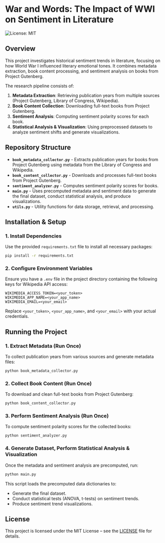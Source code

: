 # War and Words: The Impact of WWI on Sentiment in Literature

![License: MIT](https://img.shields.io/badge/License-MIT-yellow.svg)

## Overview
This project investigates historical sentiment trends in literature, focusing on how World War I influenced literary emotional tones. It combines metadata extraction, book content processing, and sentiment analysis on books from Project Gutenberg.

The research pipeline consists of:
1. **Metadata Extraction**: Retrieving publication years from multiple sources (Project Gutenberg, Library of Congress, Wikipedia).
2. **Book Content Collection**: Downloading full-text books from Project Gutenberg.
3. **Sentiment Analysis**: Computing sentiment polarity scores for each book.
4. **Statistical Analysis & Visualization**: Using preprocessed datasets to analyze sentiment shifts and generate visualizations.

## Repository Structure
- **`book_metadata_collector.py`** - Extracts publication years for books from Project Gutenberg using metadata from the Library of Congress and Wikipedia.
- **`book_content_collector.py`** - Downloads and processes full-text books from Project Gutenberg.
- **`sentiment_analyzer.py`** - Computes sentiment polarity scores for books.
- **`main.py`** - Uses precomputed metadata and sentiment data to generate the final dataset, conduct statistical analysis, and produce visualizations.
- **`utils.py`** - Utility functions for data storage, retrieval, and processing.

## Installation & Setup

### 1. Install Dependencies
Use the provided `requirements.txt` file to install all necessary packages:
```bash
pip install -r requirements.txt
```

### 2. Configure Environment Variables
Ensure you have a `.env` file in the project directory containing the following keys for Wikipedia API access:
```
WIKIMEDIA_ACCESS_TOKEN=<your_token>
WIKIMEDIA_APP_NAME=<your_app_name>
WIKIMEDIA_EMAIL=<your_email>
```
Replace `<your_token>`, `<your_app_name>`, and `<your_email>` with your actual credentials.

## Running the Project

### 1. Extract Metadata (Run Once)
To collect publication years from various sources and generate metadata files:
```bash
python book_metadata_collector.py
```

### 2. Collect Book Content (Run Once)
To download and clean full-text books from Project Gutenberg:
```bash
python book_content_collector.py
```

### 3. Perform Sentiment Analysis (Run Once)
To compute sentiment polarity scores for the collected books:
```bash
python sentiment_analyzer.py
```

### 4. Generate Dataset, Perform Statistical Analysis & Visualization
Once the metadata and sentiment analysis are precomputed, run:
```bash
python main.py
```
This script loads the precomputed data dictionaries to:
- Generate the final dataset.
- Conduct statistical tests (ANOVA, t-tests) on sentiment trends.
- Produce sentiment trend visualizations.

## License
This project is licensed under the MIT License – see the [LICENSE](LICENSE) file for details.

